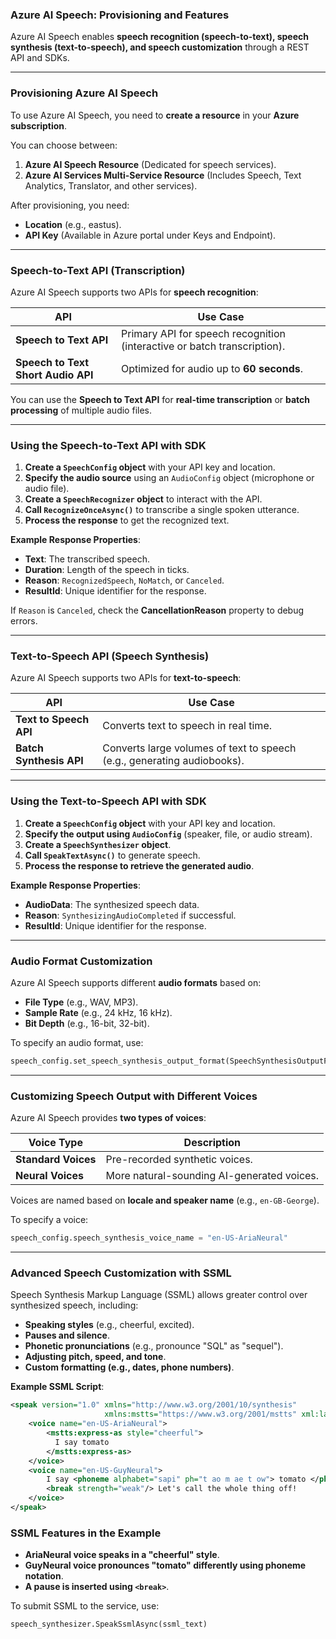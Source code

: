 ### **Azure AI Speech: Provisioning and Features**  

Azure AI Speech enables **speech recognition (speech-to-text), speech synthesis (text-to-speech), and speech customization** through a REST API and SDKs.  

---

### **Provisioning Azure AI Speech**  

To use Azure AI Speech, you need to **create a resource** in your **Azure subscription**.  

You can choose between:  

1. **Azure AI Speech Resource** (Dedicated for speech services).  
2. **Azure AI Services Multi-Service Resource** (Includes Speech, Text Analytics, Translator, and other services).  

After provisioning, you need:  
- **Location** (e.g., eastus).  
- **API Key** (Available in Azure portal under Keys and Endpoint).  

---

### **Speech-to-Text API (Transcription)**  

Azure AI Speech supports two APIs for **speech recognition**:  

| API | Use Case |
|------|----------|
| **Speech to Text API** | Primary API for speech recognition (interactive or batch transcription). |
| **Speech to Text Short Audio API** | Optimized for audio up to **60 seconds**. |

You can use the **Speech to Text API** for **real-time transcription** or **batch processing** of multiple audio files.  

---

### **Using the Speech-to-Text API with SDK**  

1. **Create a `SpeechConfig` object** with your API key and location.  
2. **Specify the audio source** using an `AudioConfig` object (microphone or audio file).  
3. **Create a `SpeechRecognizer` object** to interact with the API.  
4. **Call `RecognizeOnceAsync()`** to transcribe a single spoken utterance.  
5. **Process the response** to get the recognized text.  

**Example Response Properties**:  

- **Text**: The transcribed speech.  
- **Duration**: Length of the speech in ticks.  
- **Reason**: `RecognizedSpeech`, `NoMatch`, or `Canceled`.  
- **ResultId**: Unique identifier for the response.  

If `Reason` is `Canceled`, check the **CancellationReason** property to debug errors.  

---

### **Text-to-Speech API (Speech Synthesis)**  

Azure AI Speech supports two APIs for **text-to-speech**:  

| API | Use Case |
|------|----------|
| **Text to Speech API** | Converts text to speech in real time. |
| **Batch Synthesis API** | Converts large volumes of text to speech (e.g., generating audiobooks). |

---

### **Using the Text-to-Speech API with SDK**  

1. **Create a `SpeechConfig` object** with your API key and location.  
2. **Specify the output using `AudioConfig`** (speaker, file, or audio stream).  
3. **Create a `SpeechSynthesizer` object**.  
4. **Call `SpeakTextAsync()`** to generate speech.  
5. **Process the response to retrieve the generated audio**.  

**Example Response Properties**:  

- **AudioData**: The synthesized speech data.  
- **Reason**: `SynthesizingAudioCompleted` if successful.  
- **ResultId**: Unique identifier for the response.  

---

### **Audio Format Customization**  

Azure AI Speech supports different **audio formats** based on:  
- **File Type** (e.g., WAV, MP3).  
- **Sample Rate** (e.g., 24 kHz, 16 kHz).  
- **Bit Depth** (e.g., 16-bit, 32-bit).  

To specify an audio format, use:  
```python
speech_config.set_speech_synthesis_output_format(SpeechSynthesisOutputFormat.Riff24Khz16BitMonoPcm)
```

---

### **Customizing Speech Output with Different Voices**  

Azure AI Speech provides **two types of voices**:  

| Voice Type | Description |
|------------|------------|
| **Standard Voices** | Pre-recorded synthetic voices. |
| **Neural Voices** | More natural-sounding AI-generated voices. |

Voices are named based on **locale and speaker name** (e.g., `en-GB-George`).  

To specify a voice:  
```python
speech_config.speech_synthesis_voice_name = "en-US-AriaNeural"
```

---

### **Advanced Speech Customization with SSML**  

Speech Synthesis Markup Language (SSML) allows greater control over synthesized speech, including:  

- **Speaking styles** (e.g., cheerful, excited).  
- **Pauses and silence**.  
- **Phonetic pronunciations** (e.g., pronounce "SQL" as "sequel").  
- **Adjusting pitch, speed, and tone**.  
- **Custom formatting (e.g., dates, phone numbers)**.  

**Example SSML Script**:  

```xml
<speak version="1.0" xmlns="http://www.w3.org/2001/10/synthesis" 
                     xmlns:mstts="https://www.w3.org/2001/mstts" xml:lang="en-US"> 
    <voice name="en-US-AriaNeural"> 
        <mstts:express-as style="cheerful"> 
          I say tomato 
        </mstts:express-as> 
    </voice> 
    <voice name="en-US-GuyNeural"> 
        I say <phoneme alphabet="sapi" ph="t ao m ae t ow"> tomato </phoneme>. 
        <break strength="weak"/> Let's call the whole thing off! 
    </voice> 
</speak>
```

### **SSML Features in the Example**  
- **AriaNeural voice speaks in a "cheerful" style**.  
- **GuyNeural voice pronounces "tomato" differently using phoneme notation**.  
- **A pause is inserted using `<break>`**.  

To submit SSML to the service, use:  
```python
speech_synthesizer.SpeakSsmlAsync(ssml_text)
```
